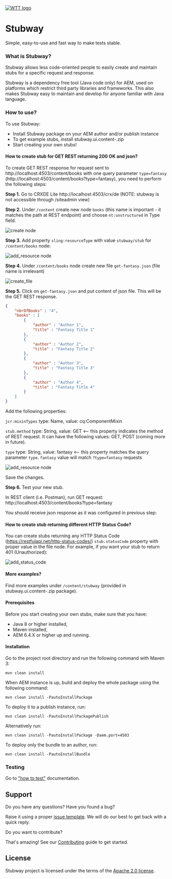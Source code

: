 [![WTT logo](docs/wtt-logo.png)](https://www.wundermanthompson.com/service/technology)

# Stubway

Simple, easy-to-use and fast way to make tests stable.

### What is Stubway?

Stubway allows less code-oriented people to easily create and maintain stubs for a specific request and response.

Stubway is a dependency free tool (Java code only) for AEM, used on platforms which restrict third party libraries and 
frameworks. This also makes Stubway easy to maintain and develop for anyone familiar with Java language.

### How to use?
To use Stubway: 
* Install Stubway package on your AEM author and/or publish instance
* To get example stubs, install stubway.ui.content-<version>.zip 
* Start creating your own stubs!

#### How to create stub for GET REST returning 200 OK and json? 

To create GET REST response for request sent to http://localhost:4503/content/books
with one query parameter `type=fantasy` (http://localhost:4503/content/books?type=fantasy), you need to perform 
the following steps:

**Step 1.** Go to CRXDE Lite http://localhost:4503/crx/de (NOTE: stubway is not accessible through /siteadmin view)

**Step 2.** Under `/content` create new node `books` (this name is important - it matches the path at REST endpoint) 
and choose `nt:unstructured` in Type field.

![create node](docs/demo/create_node.png)

**Step 3.** Add property `sling:resourceType` with value `stubway/stub` for `/content/books` node:
 
![add_resource node](docs/demo/add_resource.png)

**Step 4.** Under `/content/books` node create new file `get-fantasy.json` (file name is irrelevant)

![create_file](docs/demo/create_file.png)

**Step 5.** Click on `get-fantasy.json` and put content of json file. This will be the GET REST response. 

```json
{
    "nbrOfBooks" : "4",
    "books" : [
        {
            "author" : "Author 1",
            "title" : "Fantasy Title 1"
        },
        {
            "author" : "Author 2",
            "title" : "Fantasy Title 2"
        },
        {
            "author" : "Author 3",
            "title" : "Fantasy Title 3"
        },
        {
            "author" : "Author 4",
            "title" : "Fantasy Title 4"
        }
    ]
}
```

Add the following properties: 

`jcr:mixinTypes` type: Name, value: cq:ComponentMixin

`stub.method` type: String, value: GET <-- this property indicates the method of REST request. It can have the following
values: GET, POST (coming more in future).

`type` type: String, value: fantasy <-- this property matches the query parameter `type`. `fantasy` value will match 
`?type=fantasy` requests

![add_resource node](docs/demo/get-fantasy.png)

Save the changes.

**Step 6.** Test your new stub. 

In REST client (i.e. Postman), run GET request: http://localhost:4503/content/books?type=fantasy

You should receive json response as it was configured in previous step: 

#### How to create stub returning different HTTP Status Code?

You can create stubs returning any HTTP Status Code (https://restfulapi.net/http-status-codes/)
`stub.statusCode` property with proper value in the file node. For example, if you want your stub to return 
401 (Unauthorized):

![add_status_code](docs/demo/status_code.png)


#### More examples? 

Find more examples under `/content/stubway` (provided in stubway.ui.content-<version>.zip package).

#### Prerequisites

Before you start creating your own stubs, make sure that you have:
* Java 8 or higher installed,
* Maven installed,
* AEM 6.4.X or higher up and running.

#### Installation

Go to the project root directory and run the following command with Maven 3:

    mvn clean install

When AEM instance is up, build and deploy the whole package using the following command:

    mvn clean install -PautoInstallPackage

To deploy it to a publish instance, run:

    mvn clean install -PautoInstallPackagePublish

Alternatively run:

    mvn clean install -PautoInstallPackage -Daem.port=4503

To deploy only the bundle to an author, run:

    mvn clean install -PautoInstallBundle
    
### Testing 

Go to ["how to test"](stubway.tests/README.md) documentation.

## Support

Do you have any questions? Have you found a bug? 

Raise it using a proper [issue template](/.github/ISSUE_TEMPLATE.md). We will do our best to get back with a quick 
reply.

Do you want to contribute? 

That's amazing! See our [Contributing](/CONTRIBUTING.md) guide to get started.


## License

Stubway project is licensed under the terms of the [Apache 2.0 license](LICENSE.md).